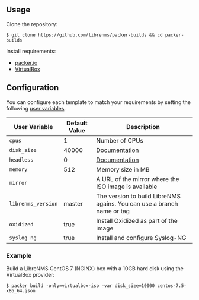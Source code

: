
## Usage

Clone the repository:

    $ git clone https://github.com/librenms/packer-builds && cd packer-builds

Install requirements:

  - [packer.io](https://packer.io/downloads.html)
  - [VirtualBox](https://www.virtualbox.org/wiki/Linux_Downloads)

## Configuration

You can configure each template to match your requirements by setting the following [user variables](https://packer.io/docs/templates/user-variables.html).

 User Variable       | Default Value | Description
---------------------|---------------|----------------------------------------------------------------------------------------
 `cpus`              | 1             | Number of CPUs
 `disk_size`         | 40000         | [Documentation](https://packer.io/docs/builders/virtualbox-iso.html#disk_size)
 `headless`          | 0             | [Documentation](https://packer.io/docs/builders/virtualbox-iso.html#headless)
 `memory`            | 512           | Memory size in MB
 `mirror`            |               | A URL of the mirror where the ISO image is available
 `librenms_version`  | master        | The version to build LibreNMS agains. You can use a branch name or tag
 `oxidized`          | true          | Install Oxidized as part of the image
 `syslog_ng`         | true          | Install and configure Syslog-NG

### Example

Build a LibreNMS CentOS 7 (NGINX) box with a 10GB hard disk using the VirtualBox provider:

    $ packer build -only=virtualbox-iso -var disk_size=10000 centos-7.5-x86_64.json
